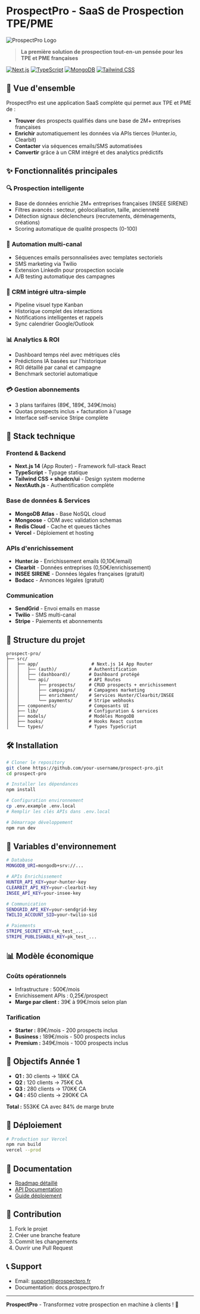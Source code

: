 # ProspectPro - SaaS de Prospection TPE/PME

![ProspectPro Logo](https://via.placeholder.com/400x120?text=ProspectPro&style=flat-square)

> **La première solution de prospection tout-en-un pensée pour les TPE et PME françaises**

[![Next.js](https://img.shields.io/badge/Next.js-14-black?logo=next.js)](https://nextjs.org/)
[![TypeScript](https://img.shields.io/badge/TypeScript-5.0-blue?logo=typescript)](https://typescriptlang.org/)
[![MongoDB](https://img.shields.io/badge/MongoDB-Atlas-green?logo=mongodb)](https://mongodb.com/)
[![Tailwind CSS](https://img.shields.io/badge/Tailwind_CSS-3.0-38B2AC?logo=tailwind-css)](https://tailwindcss.com/)

## 🎯 Vue d'ensemble

ProspectPro est une application SaaS complète qui permet aux TPE et PME de :

- **Trouver** des prospects qualifiés dans une base de 2M+ entreprises françaises
- **Enrichir** automatiquement les données via APIs tierces (Hunter.io, Clearbit)
- **Contacter** via séquences emails/SMS automatisées
- **Convertir** grâce à un CRM intégré et des analytics prédictifs

## ✨ Fonctionnalités principales

### 🔍 **Prospection intelligente**

- Base de données enrichie 2M+ entreprises françaises (INSEE SIRENE)
- Filtres avancés : secteur, géolocalisation, taille, ancienneté
- Détection signaux déclencheurs (recrutements, déménagements, créations)
- Scoring automatique de qualité prospects (0-100)

### 📧 **Automation multi-canal**

- Séquences emails personnalisées avec templates sectoriels
- SMS marketing via Twilio
- Extension LinkedIn pour prospection sociale
- A/B testing automatique des campagnes

### 🎯 **CRM intégré ultra-simple**

- Pipeline visuel type Kanban
- Historique complet des interactions
- Notifications intelligentes et rappels
- Sync calendrier Google/Outlook

### 📊 **Analytics & ROI**

- Dashboard temps réel avec métriques clés
- Prédictions IA basées sur l'historique
- ROI détaillé par canal et campagne
- Benchmark sectoriel automatique

### 💳 **Gestion abonnements**

- 3 plans tarifaires (89€, 189€, 349€/mois)
- Quotas prospects inclus + facturation à l'usage
- Interface self-service Stripe complète

## 🚀 Stack technique

### **Frontend & Backend**

- **Next.js 14** (App Router) - Framework full-stack React
- **TypeScript** - Typage statique
- **Tailwind CSS + shadcn/ui** - Design system moderne
- **NextAuth.js** - Authentification complète

### **Base de données & Services**

- **MongoDB Atlas** - Base NoSQL cloud
- **Mongoose** - ODM avec validation schemas
- **Redis Cloud** - Cache et queues tâches
- **Vercel** - Déploiement et hosting

### **APIs d'enrichissement**

- **Hunter.io** - Enrichissement emails (0,10€/email)
- **Clearbit** - Données entreprises (0,50€/enrichissement)
- **INSEE SIRENE** - Données légales françaises (gratuit)
- **Bodacc** - Annonces légales (gratuit)

### **Communication**

- **SendGrid** - Envoi emails en masse
- **Twilio** - SMS multi-canal
- **Stripe** - Paiements et abonnements

## 📁 Structure du projet

```
prospect-pro/
├── src/
│   ├── app/                    # Next.js 14 App Router
│   │   ├── (auth)/            # Authentification
│   │   ├── (dashboard)/       # Dashboard protégé
│   │   └── api/               # API Routes
│   │       ├── prospects/     # CRUD prospects + enrichissement
│   │       ├── campaigns/     # Campagnes marketing
│   │       ├── enrichment/    # Services Hunter/Clearbit/INSEE
│   │       └── payments/      # Stripe webhooks
│   ├── components/            # Composants UI
│   ├── lib/                   # Configuration & services
│   ├── models/                # Modèles MongoDB
│   ├── hooks/                 # Hooks React custom
│   └── types/                 # Types TypeScript
```

## 🛠️ Installation

```bash
# Cloner le repository
git clone https://github.com/your-username/prospect-pro.git
cd prospect-pro

# Installer les dépendances
npm install

# Configuration environnement
cp .env.example .env.local
# Remplir les clés APIs dans .env.local

# Démarrage développement
npm run dev
```

## 🔑 Variables d'environnement

```bash
# Database
MONGODB_URI=mongodb+srv://...

# APIs Enrichissement
HUNTER_API_KEY=your-hunter-key
CLEARBIT_API_KEY=your-clearbit-key
INSEE_API_KEY=your-insee-key

# Communication
SENDGRID_API_KEY=your-sendgrid-key
TWILIO_ACCOUNT_SID=your-twilio-sid

# Paiements
STRIPE_SECRET_KEY=sk_test_...
STRIPE_PUBLISHABLE_KEY=pk_test_...
```

## 📊 Modèle économique

### **Coûts opérationnels**

- Infrastructure : 500€/mois
- Enrichissement APIs : 0,25€/prospect
- **Marge par client :** 39€ à 99€/mois selon plan

### **Tarification**

- **Starter :** 89€/mois - 200 prospects inclus
- **Business :** 189€/mois - 500 prospects inclus
- **Premium :** 349€/mois - 1000 prospects inclus

## 🎯 Objectifs Année 1

- **Q1 :** 30 clients → 18K€ CA
- **Q2 :** 120 clients → 75K€ CA
- **Q3 :** 280 clients → 170K€ CA
- **Q4 :** 450 clients → 290K€ CA

**Total :** 553K€ CA avec 84% de marge brute

## 🚀 Déploiement

```bash
# Production sur Vercel
npm run build
vercel --prod
```

## 📝 Documentation

- [Roadmap détaillé](./ROADMAP.md)
- [API Documentation](./docs/API.md)
- [Guide déploiement](./docs/DEPLOYMENT.md)

## 🤝 Contribution

1. Fork le projet
2. Créer une branche feature
3. Commit les changements
4. Ouvrir une Pull Request

## 📞 Support

- Email: support@prospectpro.fr
- Documentation: docs.prospectpro.fr

---

**ProspectPro** - Transformez votre prospection en machine à clients ! 🚀
